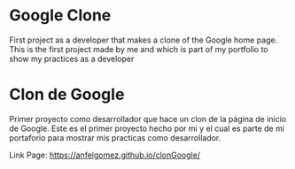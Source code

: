 # Google Clone
First project as a developer that makes a clone of the Google home page.
This is the first project made by me and which is part of my portfolio to show my practices as a developer

# Clon de Google
Primer proyecto como desarrollador que hace un clon de la página de inicio de Google.
Este es el primer proyecto hecho por mi y el cual es parte de mi portaforio para mostrar mis practicas como desarrollador.

Link Page: https://anfelgomez.github.io/clonGoogle/
